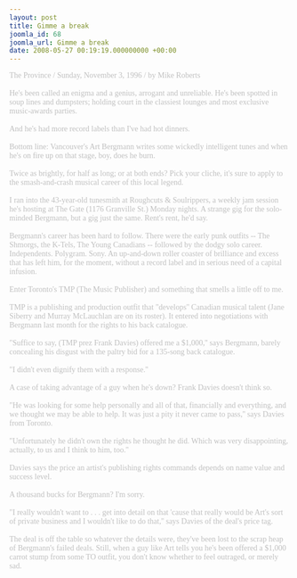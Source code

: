 ```yaml
---
layout: post
title: Gimme a break
joomla_id: 68
joomla_url: Gimme a break
date: 2008-05-27 00:19:19.000000000 +00:00
---
```

<span style="color: #c0c0c0"><span style="font-family: 'book antiqua', palatino">The Province / Sunday, November 3, 1996 / by Mike Roberts<br /><br />He's been called an enigma and a genius, arrogant and unreliable. He's been spotted in soup lines and dumpsters; holding court in the classiest lounges and most exclusive music-awards parties.<br /><br />And he's had more record labels than I've had hot dinners.<br /><br />Bottom line: Vancouver's Art Bergmann writes some wickedly intelligent tunes and when he's on fire up on that stage, boy, does he burn.<br /><br />Twice as brightly, for half as long; or at both ends? Pick your cliche, it's sure to apply to the smash-and-crash musical career of this local legend.<br /><br />I ran into the 43-year-old tunesmith at Roughcuts &amp; Soulrippers, a weekly jam session he's hosting at The Gate (1176 Granville St.) Monday nights. A strange gig for the solo-minded Bergmann, but a gig just the same. Rent's rent, he'd say.<br /><br />Bergmann's career has been hard to follow. There were the early punk outfits -- The Shmorgs, the K-Tels, The Young Canadians -- followed by the dodgy solo career. Independents. Polygram. Sony. An up-and-down roller coaster of brilliance and excess that has left him, for the moment, without a record label and in serious need of a capital infusion.<br /><br />Enter Toronto's TMP (The Music Publisher) and something that smells a little off to me.<br /><br />TMP is a publishing and production outfit that &quot;develops'' Canadian musical talent (Jane Siberry and Murray McLauchlan are on its roster). It entered into negotiations with Bergmann last month for the rights to his back catalogue.<br /><br />&quot;Suffice to say, (TMP prez Frank Davies) offered me a $1,000,'' says Bergmann, barely concealing his disgust with the paltry bid for a 135-song back catalogue.<br /><br />&quot;I didn't even dignify them with a response.''<br /><br />A case of taking advantage of a guy when he's down? Frank Davies doesn't think so.<br /><br />&quot;He was looking for some help personally and all of that, financially and everything, and we thought we may be able to help. It was just a pity it never came to pass,'' says Davies from Toronto.<br /><br />&quot;Unfortunately he didn't own the rights he thought he did. Which was very disappointing, actually, to us and I think to him, too.''<br /><br />Davies says the price an artist's publishing rights commands depends on name value and success level.<br /><br />A thousand bucks for Bergmann? I'm sorry.<br /><br />&quot;I really wouldn't want to . . . get into detail on that 'cause that really would be Art's sort of private business and I wouldn't like to do that,'' says Davies of the deal's price tag.<br /><br />The deal is off the table so whatever the details were, they've been lost to the scrap heap of Bergmann's failed deals. Still, when a guy like Art tells you he's been offered a $1,000 carrot stump from some TO outfit, you don't know whether to feel outraged, or merely sad.<br /></span></span>
